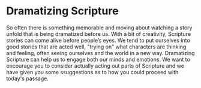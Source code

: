 # Dramatizing Scripture

So often there is something memorable and moving about watching a story unfold
that is being dramatized before us. With a bit of creativity, Scripture stories
can come alive before people’s eyes. We tend to put ourselves into good stories
that are acted well, "trying on" what characters are thinking and feeling,
often seeing ourselves and the world in a new way. Dramatizing Scripture can
help us to engage both our minds and emotions. We want to encourage you to
consider actually acting out parts of Scripture and we have given you some
ssuggestions as to how you could proceed with today's passage.
